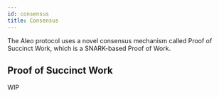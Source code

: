 ```yaml
---
id: consensus
title: Consensus
---
```


The Aleo protocol uses a novel consensus mechanism called Proof of Succinct Work, which is a SNARK-based Proof of Work.

## Proof of Succinct Work

WIP
